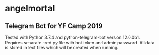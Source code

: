 # angelmortal
## Telegram Bot for YF Camp 2019

Tested with Python 3.7.4 and python-telegram-bot version 12.0.0b1.
Requires separate cred.py file with bot token and admin password.
All data is stored in text files which will be created when running.
